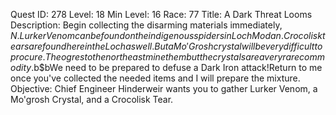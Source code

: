 Quest ID: 278
Level: 18
Min Level: 16
Race: 77
Title: A Dark Threat Looms
Description: Begin collecting the disarming materials immediately, $N.Lurker Venom can be found on the indigenous spiders in Loch Modan.Crocolisk tears are found here in the Loch as well.But a Mo'Grosh crystal will be very difficult to procure.The ogres to the northeast mine them but the crystals are a very rare commodity.$b$bWe need to be prepared to defuse a Dark Iron attack!Return to me once you've collected the needed items and I will prepare the mixture.
Objective: Chief Engineer Hinderweir wants you to gather Lurker Venom, a Mo'grosh Crystal, and a Crocolisk Tear.
